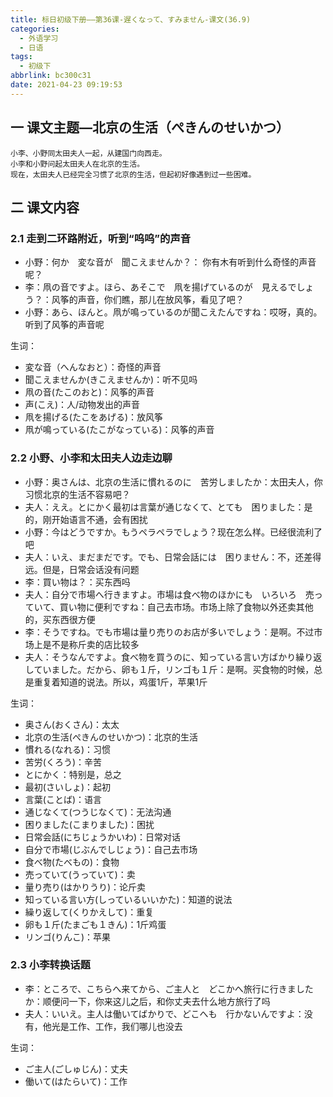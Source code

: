 ```yaml
---
title: 标日初级下册——第36课-遅くなって、すみません-课文(36.9)
categories:
  - 外语学习
  - 日语
tags:
  - 初级下
abbrlink: bc300c31
date: 2021-04-23 09:19:53
---
```

## 一 课文主题—北京の生活（ぺきんのせいかつ）

```
小李、小野同太田夫人一起，从建国门向西走。
小李和小野问起太田夫人在北京的生活。
现在，太田夫人已经完全习惯了北京的生活，但起初好像遇到过一些困难。
```

<!--more-->

## 二 课文内容

### 2.1 走到二环路附近，听到“呜呜”的声音

* 小野：何か　変な音が　聞こえませんか？： 你有木有听到什么奇怪的声音呢？
* 李：凧の音ですよ。ほら、あそこで　凧を揚げているのが　見えるでしょう？：风筝的声音，你们瞧，那儿在放风筝，看见了吧？
* 小野：あら、ほんと。凧が鳴っているのが聞こえたんですね：哎呀，真的。听到了风筝的声音呢

生词：

* 変な音（へんなおと）：奇怪的声音
* 聞こえませんか(きこえませんか)：听不见吗
* 凧の音(たこのおと)：风筝的声音
* 声(こえ)：人/动物发出的声音
* 凧を揚げる(たこをあげる)：放风筝
* 凧が鳴っている(たこがなっている)：风筝的声音

### 2.2 小野、小李和太田夫人边走边聊

* 小野：奥さんは、北京の生活に慣れるのに　苦労しましたか：太田夫人，你习惯北京的生活不容易吧？
* 夫人：ええ。とにかく最初は言葉が通じなくて、とても　困りました：是的，刚开始语言不通，会有困扰
* 小野：今はどうですか。もうペラペラでしょう？现在怎么样。已经很流利了吧
* 夫人：いえ、まだまだです。でも、日常会話には　困りません：不，还差得远。但是，日常会话没有问题
* 李：買い物は？：买东西吗
* 夫人：自分で市場へ行きますよ。市場は食べ物のほかにも　いろいろ　売っていて、買い物に便利ですね：自己去市场。市场上除了食物以外还卖其他的，买东西很方便
* 李：そうですね。でも市場は量り売りのお店が多いでしょう：是啊。不过市场上是不是称斤卖的店比较多
* 夫人：そうなんですよ。食べ物を買うのに、知っている言い方ばかり繰り返していました。だから、卵も１斤，リンゴも１斤：是啊。买食物的时候，总是重复着知道的说法。所以，鸡蛋1斤，苹果1斤

生词：

* 奥さん(おくさん)：太太
* 北京の生活(ぺきんのせいかつ)：北京的生活
* 慣れる(なれる)：习惯
* 苦労(くろう)：辛苦
* とにかく：特别是，总之
* 最初(さいしょ)：起初
* 言葉(ことば)：语言
* 通じなくて(つうじなくて)：无法沟通
* 困りました(こまりました)：困扰
* 日常会話(にちじょうかいわ)：日常对话
* 自分で市場(じぶんでしじょう)：自己去市场
* 食べ物(たべもの)：食物
* 売っていて(うっていて)：卖
* 量り売り(はかりうり)：论斤卖
* 知っている言い方(しっているいいかた)：知道的说法
* 繰り返して(くりかえして)：重复
* 卵も１斤(たまごも１きん)：1斤鸡蛋
* リンゴ(りんこ)：苹果

### 2.3 小李转换话题

* 李：ところで、こちらへ来てから、ご主人と　どこかへ旅行に行きましたか：顺便问一下，你来这儿之后，和你丈夫去什么地方旅行了吗
* 夫人：いいえ。主人は働いてばかりで、どこへも　行かないんですよ：没有，他光是工作、工作，我们哪儿也没去

生词：

* ご主人(ごしゅじん)：丈夫
* 働いて(はたらいて)：工作